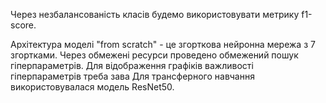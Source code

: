 Через незбалансованість класів будемо використовувати метрику f1-score.

Архітектура моделі "from scratch" - це згорткова нейронна мережа з 7 згортками. Через обмежені ресурси проведено обмежений пошук гіперпараметрів. Для відображення графіків важливості гіперпараметрів треба зава
Для трансферного навчання використовувалася модель ResNet50.
